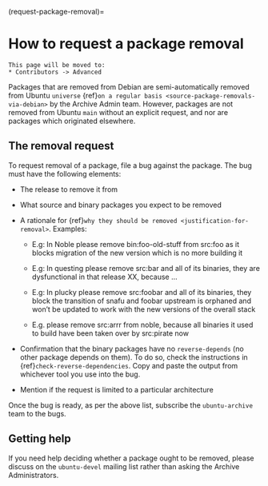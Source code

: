 (request-package-removal)=
# How to request a package removal

```{note}
This page will be moved to:
* Contributors -> Advanced
```

Packages that are removed from Debian are semi-automatically removed from
Ubuntu `universe` {ref}`on a regular basis <source-package-removals-via-debian>`
by the Archive Admin team. However, packages are not removed from Ubuntu `main`
without an explicit request, and nor are packages which originated elsewhere.


## The removal request

To request removal of a package, file a bug against the package. The bug must
have the following elements:

* The release to remove it from

* What source and binary packages you expect to be removed

* A rationale for {ref}`why they should be removed <justification-for-removal>`.
  Examples:

  * E.g: In Noble please remove bin:foo-old-stuff from src:foo as it blocks
    migration of the new version which is no more building it

  * E.g: In questing please remove src:bar and all of its binaries, they are
    dysfunctional in that release XX, because ...

  * E.g: In plucky please remove src:foobar and all of its binaries, they block
    the transition of snafu and foobar upstream is orphaned and won’t be
    updated to work with the new versions of the overall stack

  * E.g. please remove src:arrr from noble, because all binaries it used to
    build have been taken over by src:pirate now

* Confirmation that the binary packages have no `reverse-depends` (no other
  package depends on them). To do so, check the instructions in
  {ref}`check-reverse-dependencies`.
  Copy and paste the output from whichever tool you use into the bug.

* Mention if the request is limited to a particular architecture

Once the bug is ready, as per the above list, subscribe the `ubuntu-archive`
team to the bugs.


## Getting help

If you need help deciding whether a package ought to be removed,
please discuss on the `ubuntu-devel` mailing list rather than asking the
Archive Administrators.


